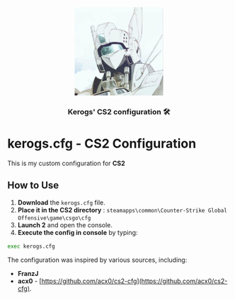 <div align="center">
<img alt="Profiles Pictures" src="https://raw.githubusercontent.com/kerogs/kerogs/refs/heads/main/.ksinf/profile/profile_use.png" width="200" height="200"/>
<h3> Kerogs' CS2 configuration 🛠️</h3>
</div>

# kerogs.cfg - CS2 Configuration

This is my custom configuration for **CS2**

## How to Use

1. **Download** the `kerogs.cfg` file.
2. **Place it in the CS2 directory** : ``steamapps\common\Counter-Strike Global Offensive\game\csgo\cfg``
3. **Launch 2** and open the console.
4. **Execute the config in console** by typing:
```sh
exec kerogs.cfg
```

The configuration was inspired by various sources, including:

- **FranzJ**
- **acx0** - [https://github.com/acx0/cs2-cfg](https://github.com/acx0/cs2-cfg).

